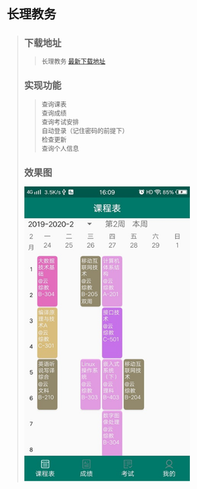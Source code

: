 # 长理教务
>##  下载地址  
>>长理教务 [最新下载地址](http://47.106.159.165:8081/apk/长理教务V2.0.1.apk)
>##  实现功能
>>查询课表<br> 
>>查询成绩<br> 
>>查询考试安排<br> 
>>自动登录（记住密码的前提下）<br> 
>>检查更新<br> 
>>查询个人信息<br> 
>##  效果图
><img src="https://github.com/892681347/EduAdminPic/raw/master/TimetablePic.jpg"  alt="课程表页面" width="375px"/>
